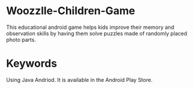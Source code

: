 

# Woozzlle-Children-Game

This educational android game helps kids improve their memory and observation skills by having them solve puzzles made of randomly placed photo parts.

# Keywords

Using Java Andriod. It is available in the Android Play Store.
